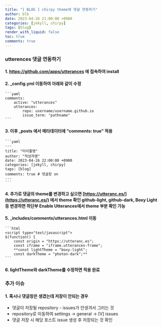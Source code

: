```yaml
---
title: "[ BLOG ] chirpy theme에 댓글 연동하기"
author: blb
date: 2023-04-26 21:00:00 +0900
categories: [jekyll, chirpy]
tags: [blog]
render_with_liquid: false
toc: true
comments: true
---
```


### utterences 댓글 연동하기
#### 1. https://github.com/apps/utterances 에 접속하여 install

#### 2. _config.yml 이동하여 아래와 같이 수정
    
    ```yaml
    comments:
        active: "utterances"
        utterances: 
            repo: username/username.github.io
            issue_term: "pathname"
    ```
    
#### 3. 이후 _posts 에서 메타데이터에 “comments: true” 적용
    
    ```yaml
    ---
    title: "타이틀명"
    author: "작성자명"
    date: 2023-04-26 22:00:00 +0900
    categories: [jekyll, chirpy]
    tags: [blog]
    comments: true # 댓글창 on
    ---
    ```
    
#### 4. 추가로 댓글의 theme를 변경하고 싶으면 [https://utteranc.es/](https://utteranc.es/) 에서 theme 확인 github-light, github-dark, Boxy Light 등 변경하면 하단부 Enable Utterances에서 theme 부분 확인 가능
#### 5. _includes/comments/utterances.html 이동

    ```html
    <script type="text/javascript">
    $(function() {
        const origin = "https://utteranc.es";
        const iframe = "iframe.utterances-frame";
        **const lightTheme = "boxy-light";
        const darkTheme = "photon-dark";** 
    ```

#### 6. lightTheme와 darkTheme를 수정하면 적용 완료


### 추가 이슈
#### 1. 혹시나 댓글창은 생겼는데 저장이 안되는 경우
  - 댓글이 저장될 repository - issues가 안생겨서 그러는 것
  - repository로 이동하여 settings → general → [V] issues
  - 댓글 저장 시 해당 포스트 issue 생성 후 저장되는 것 확인